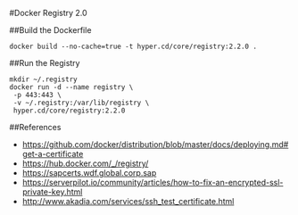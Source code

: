 #Docker Registry 2.0

##Build the Dockerfile

    docker build --no-cache=true -t hyper.cd/core/registry:2.2.0 .

##Run the Registry

    mkdir ~/.registry
    docker run -d --name registry \
     -p 443:443 \
     -v ~/.registry:/var/lib/registry \
     hyper.cd/core/registry:2.2.0


##References
- https://github.com/docker/distribution/blob/master/docs/deploying.md#get-a-certificate
- https://hub.docker.com/_/registry/
- https://sapcerts.wdf.global.corp.sap
- https://serverpilot.io/community/articles/how-to-fix-an-encrypted-ssl-private-key.html
- http://www.akadia.com/services/ssh_test_certificate.html